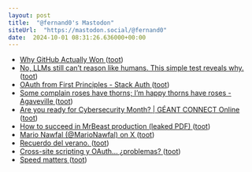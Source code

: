 ```yaml
---
layout: post
title:  "@fernand0's Mastodon"
siteUrl:  "https://mastodon.social/@fernand0"
date:  2024-10-01 08:31:26.636000+00:00
---
```

*  [Why GitHub Actually Won ](https://blog.gitbutler.com/why-github-actually-won) ([toot](https://mastodon.social/@fernand0/113231232148071158))
*  [No, LLMs still can’t reason like humans. This simple test reveals why. ](https://bigthink.com/the-future/lms-still-cant-reason) ([toot](https://mastodon.social/@fernand0/113230972015331149))
*  [OAuth from First Principles - Stack Auth ](https://stack-auth.com/blog/oauth-from-first-principle) ([toot](https://mastodon.social/@fernand0/113230272696808695))
*  [Some complain roses have thorns; I’m happy thorns have roses - Agaveville ](https://www.agaveville.org/viewtopic.php?t=1354) ([toot](https://mastodon.social/@fernand0/113229601340420719))
*  [Are you ready for Cybersecurity Month? \| GÉANT CONNECT Online ](https://connect.geant.org/2024/09/04/are-you-ready-for-cybersecurity-mont) ([toot](https://mastodon.social/@fernand0/113227639350294969))
*  [How to succeed in MrBeast production (leaked PDF) ](https://simonwillison.net/2024/Sep/15/how-to-succeed-in-mrbeast-production/#atom-everythin) ([toot](https://mastodon.social/@fernand0/113227441738267902))
*  [Mario Nawfal (@MarioNawfal) on X ](https://x.com/MarioNawfal/status/184046607778592395) ([toot](https://mastodon.social/@fernand0/113227362968080195))
*  [Recuerdo del verano. ](https://avecesunafoto.wordpress.com/2024/09/30/recuerdo-del-verano) ([toot](https://mastodon.social/@fernand0/113227176844255999))
*  [Cross-site scripting y OAuth... ¿problemas? ](http://fernand0.github.io//xss-sigue-vivo) ([toot](https://mastodon.social/@fernand0/113227163458388315))
*  [Speed matters ](https://www.scattered-thoughts.net/writing/speed-matters) ([toot](https://mastodon.social/@fernand0/113227140515223072))
